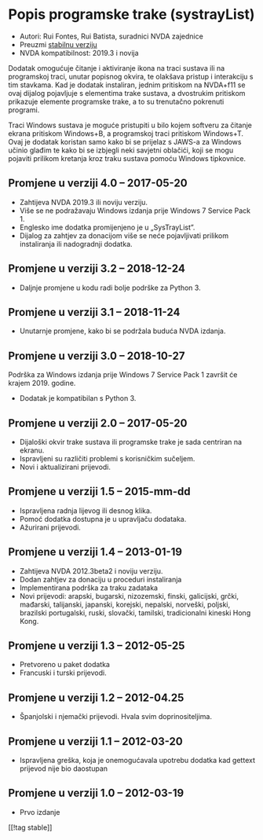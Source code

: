 # Popis programske trake (systrayList) #

* Autori: Rui Fontes, Rui Batista, suradnici NVDA zajednice
* Preuzmi [stabilnu verziju][1]
* NVDA kompatibilnost: 2019.3 i novija

Dodatak omogućuje čitanje i aktiviranje ikona na traci sustava ili na
programskoj traci, unutar popisnog okvira, te olakšava pristup i interakciju
s tim stavkama. Kad je dodatak instaliran, jednim pritiskom na NVDA+f11 se
ovaj dijalog pojavljuje s elementima trake sustava, a dvostrukim pritiskom
prikazuje elemente programske trake, a to su trenutačno pokrenuti programi.

Traci Windows sustava je moguće pristupiti u bilo kojem softveru za čitanje
ekrana pritiskom Windows+B, a programskoj traci pritiskom Windows+T. Ovaj je
dodatak koristan samo kako bi se prijelaz s JAWS-a za Windows učinio glađim
te kako bi se izbjegli neki savjetni oblačići, koji se mogu pojaviti
prilikom kretanja kroz traku sustava pomoću Windows tipkovnice.

## Promjene u verziji 4.0 – 2017-05-20 ##

* Zahtijeva NVDA 2019.3 ili noviju verziju.
* Više se ne podražavaju Windows izdanja prije Windows 7 Service Pack 1.
* Englesko ime dodatka promijenjeno je u „SysTrayList”.
* Dijalog za zahtjev za donacijom više se neće pojavljivati prilikom
  instaliranja ili nadogradnji dodatka.

## Promjene u verziji 3.2 – 2018-12-24 ##

* Daljnje promjene u kodu radi bolje podrške za Python 3.

## Promjene u verziji 3.1 – 2018-11-24 ##

* Unutarnje promjene, kako bi se podržala buduća NVDA izdanja.

## Promjene u verziji 3.0 – 2018-10-27 ##

Podrška za Windows izdanja prije Windows 7 Service Pack 1 završit će krajem
2019. godine.

* Dodatak je kompatibilan s Python 3.

## Promjene u verziji 2.0 – 2017-05-20 ##

* Dijaloški okvir trake sustava ili programske trake je sada centriran na
  ekranu.
* Ispravljeni su različiti problemi s korisničkim sučeljem.
* Novi i aktualizirani prijevodi.

## Promjene u verziji 1.5 – 2015-mm-dd ##

* Ispravljena radnja lijevog ili desnog klika.
* Pomoć dodatka dostupna je u upravljaču dodataka.
* Ažurirani prijevodi.

## Promjene u verziji  1.4 – 2013-01-19 ##

* Zahtijeva NVDA 2012.3beta2 i noviju verziju.
* Dodan zahtjev za donaciju u proceduri instaliranja
* Implementirana podrška za traku zadataka
* Novi prijevodi: arapski, bugarski, nizozemski, finski, galicijski, grčki,
  mađarski, talijanski, japanski, korejski, nepalski, norveški, poljski,
  brazilski portugalski, ruski, slovački, tamilski, tradicionalni kineski
  Hong Kong.

## Promjene u verziji  1.3 – 2012-05-25 ##

* Pretvoreno u paket dodatka
* Francuski i turski prijevodi.

## Promjene u verziji  1.2 – 2012-04.25 ##

* Španjolski i njemački prijevodi. Hvala svim doprinositeljima.

## Promjene u verziji  1.1 – 2012-03-20 ##

* Ispravljena greška, koja je onemogućavala upotrebu dodatka kad gettext
  prijevod nije bio daostupan

## Promjene u verziji  1.0 – 2012-03-19 ##

* Prvo izdanje

[[!tag stable]]

[1]: https://addons.nvda-project.org/files/get.php?file=st
